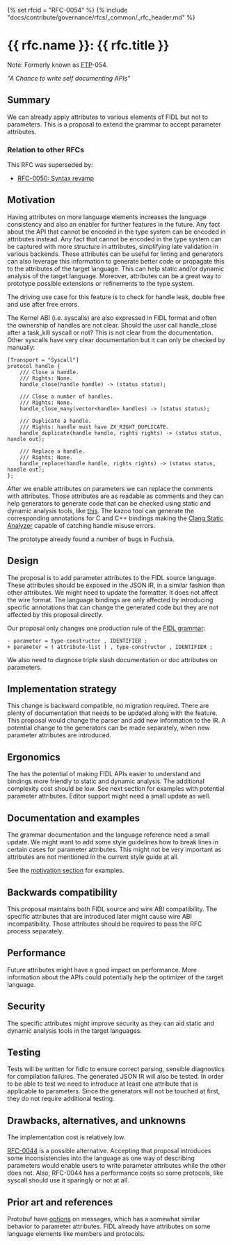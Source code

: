 {% set rfcid = "RFC-0054" %}
{% include "docs/contribute/governance/rfcs/_common/_rfc_header.md" %}
# {{ rfc.name }}: {{ rfc.title }}
<!-- SET the `rfcid` VAR ABOVE. DO NOT EDIT ANYTHING ELSE ABOVE THIS LINE. -->

Note: Formerly known as [FTP](../deprecated-ftp-process.md)-054.

_"A Chance to write self documenting APIs"_

## Summary

We can already apply attributes to various elements of FIDL but not to parameters. This is a proposal to extend the grammar to accept parameter attributes.

### Relation to other RFCs

This RFC was superseded by:

* [RFC-0050: Syntax revamp](0050_syntax_revamp.md)

## Motivation

Having attributes on more language elements increases the language consistency
and also an enabler for further features in the future. Any fact about the API
that cannot be encoded in the type system can be encoded in attributes instead.
Any fact that cannot be encoded in the type system can be captured with more
structure in attributes, simplifying late validation in various backends. These
attributes can be useful for linting and generators can also leverage this
information to generate better code or propagate this to the attributes of the
target language. This can help static and/or dynamic analysis of the target
language. Moreover, attributes can be a great way to prototype possible
extensions or refinements to the type system.

The driving use case for this feature is to check for handle leak, double free
and use after free errors.

The Kernel ABI (i.e. syscalls) are also expressed in FIDL format and often the
ownership of handles are not clear. Should the user call handle_close after a
task_kill syscall or not? This is not clear from the documentation. Other
syscalls have very clear documentation but it can only be checked by manually:

```fidl
[Transport = "Syscall"]
protocol handle {
    /// Close a handle.
    /// Rights: None.
    handle_close(handle handle) -> (status status);

    /// Close a number of handles.
    /// Rights: None.
    handle_close_many(vector<handle> handles) -> (status status);

    /// Duplicate a handle.
    /// Rights: handle must have ZX_RIGHT_DUPLICATE.
    handle_duplicate(handle handle, rights rights) -> (status status, handle out);

    /// Replace a handle.
    /// Rights: None.
    handle_replace(handle handle, rights rights) -> (status status, handle out);
};
```

After we enable attributes on parameters we can replace the comments with
attributes. Those attributes are as readable as comments and they can help
generators to generate code that can be checked using static and dynamic
analysis tools, like [this](https://reviews.llvm.org/D70470). The kazoo tool can
generate the corresponding annotations for C and C++ bindings making the [Clang
Static Analyzer](https://clang.llvm.org/docs/ClangStaticAnalyzer.html) capable
of catching handle misuse errors.

The prototype already found a number of bugs in Fuchsia.

## Design

The proposal is to add parameter attributes to the FIDL source language. These
attributes should be exposed in the JSON IR, in a similar fashion than other
attributes. We might need to update the formatter. It does not affect the wire
format. The language bindings are only affected by introducing specific
annotations that can change the generated code but they are not affected by this
proposal directly.

Our proposal only changes one production rule of the [FIDL
grammar][grammar]:

```
- parameter = type-constructor , IDENTIFIER ;
+ parameter = ( attribute-list ) , type-constructor , IDENTIFIER ;
```

We also need to diagnose triple slash documentation or doc attributes on
parameters.

## Implementation strategy

This change is backward compatible, no migration required. There are plenty of
documentation that needs to be updated along with the feature. This proposal
would change the parser and add new information to the IR. A potential change to
the generators can be made separately, when new parameter attributes are
introduced.

## Ergonomics

The has the potential of making FIDL APIs easier to understand and bindings more
friendly to static and dynamic analysis. The additional complexity cost should
be low. See next section for examples with potential parameter attributes.
Editor support might need a small update as well.

## Documentation and examples

The grammar documentation and the language reference need a small update. We
might want to add some style guidelines how to break lines in certain cases for
parameter attributes. This might not be very important as attributes are not
mentioned in the current style guide at all.

See the [motivation section](#motivation) for examples.

## Backwards compatibility

This proposal maintains both FIDL source and wire ABI compatibility. The
specific attributes that are introduced later might cause wire ABI
incompatibility. Those attributes should be required to pass the RFC process
separately.

## Performance

Future attributes might have a good impact on performance. More information
about the APIs could potentially help the optimizer of the target language.

## Security

The specific attributes might improve security as they can aid static and
dynamic analysis tools in the target languages.

## Testing

Tests will be written for fidlc to ensure correct parsing, sensible diagnostics
for compilation failures. The generated JSON IR will also be tested. In order to
be able to test we need to introduce at least one attribute that is applicable
to parameters. Since the generators will not be touched at first, they do not
require additional testing.

## Drawbacks, alternatives, and unknowns

The implementation cost is relatively low.

[RFC-0044](/contribute/governance/rfcs/0044_extensible_method_arguments.md) is a possible alternative. Accepting that proposal
introduces some inconsistencies into the language as one way of describing
parameters would enable users to write parameter attributes while the other does
not. Also, RFC-0044 has a performance costs so some protocols, like syscall
should use it sparingly or not at all.

## Prior art and references

Protobuf have
[options](https://developers.google.com/protocol-buffers/docs/proto3#options) on
messages, which has a somewhat similar behavior to parameter attributes. FIDL
already have attributes on some language elements like members and protocols.

<!-- xrefs -->
[grammar]: /reference/fidl/language/grammar.md
